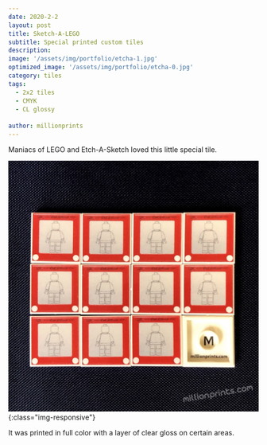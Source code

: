 ```yaml
---
date: 2020-2-2
layout: post
title: Sketch-A-LEGO
subtitle: Special printed custom tiles
description: 
image: '/assets/img/portfolio/etcha-1.jpg'
optimized_image: '/assets/img/portfolio/etcha-0.jpg'
category: tiles
tags:
  - 2x2 tiles
  - CMYK
  - CL glossy
 
author: millionprints
---
```


Maniacs of LEGO and Etch-A-Sketch loved this little special tile.

![other views](/assets/img/portfolio/etcha-2.jpg){:class="img-responsive"}

It was printed in full color with a layer of clear gloss on certain areas.











